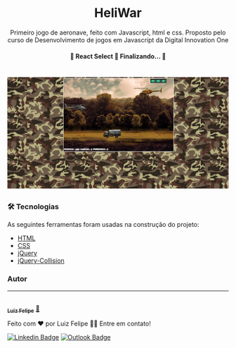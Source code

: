 <h1 align="center">HeliWar</h1>
<p align="center">Primeiro jogo de aeronave, feito com Javascript, html e css. Proposto pelo curso de Desenvolvimento de jogos em Javascript da Digital Innovation One</p>

<h4 align="center"> 
	🚧  React Select 🚀 Finalizando...  🚧
</h4>

<h1 align="center">
  <img alt="HeliWar" title="HeliWar" src="src/assets/heliwar.png" />
</h1>

### 🛠 Tecnologias

As seguintes ferramentas foram usadas na construção do projeto:

- [HTML](https://developer.mozilla.org/pt-BR/docs/Web/HTML/HTML5)
- [CSS](https://www.w3schools.com/css/)
- [jQuery](https://jquery.com/)
- [jQuery-Collision](https://sourceforge.net/projects/jquerycollision/)


### Autor
---

<a href="http://raziisz.github.io/">
 <img style="border-radius: 50%;" src="https://avatars2.githubusercontent.com/u/42245201?s=460&u=ce3bae80de213ad246855873906246051fba4458&v=4" width="100px;" alt=""/>
 <br />
 <sub><b>Luiz Felipe</b></sub></a> <a href="http://raziisz.github.io/" title="Dev">🚀</a>


Feito com ❤️ por Luiz Felipe 👋🏽 Entre em contato!

[![Linkedin Badge](https://img.shields.io/badge/-Felipe-blue?style=flat-square&logo=Linkedin&logoColor=white&link=https://www.linkedin.com/in/luiz-felipe-libertino-a87840170/)](https://www.linkedin.com/in/luiz-felipe-libertino-a87840170/) 
[![Outlook Badge](https://img.shields.io/badge/-raziel_libertino@hotmail.com-c14438?style=flat-square&logo=Gmail&logoColor=white&link=mailto:raziel_libertino@hotmail.com)](mailto:raziel_libertino@hotmail.com)

